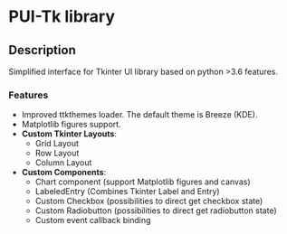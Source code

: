 # PUI-Tk library

## Description
Simplified interface for Tkinter UI library based on python >3.6 features.

### Features
 - Improved ttkthemes loader. The default theme is Breeze (KDE).
 - Matplotlib figures support.
 -  __Custom Tkinter Layouts__:
    - Grid Layout
    - Row Layout
    - Column Layout
 - __Custom Components__:
    - Chart component (support Matplotlib figures and canvas)
    - LabeledEntry (Combines Tkinter Label and Entry)
    - Custom Checkbox (possibilities to direct get checkbox state)
    - Custom Radiobutton (possibilities to direct get radiobutton state)
    - Custom event callback binding